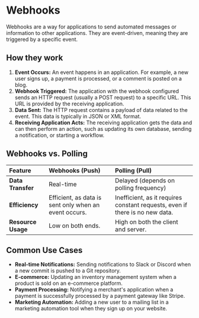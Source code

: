 
# Webhooks

Webhooks are a way for applications to send automated messages or information to other applications. They are event-driven, meaning they are triggered by a specific event.

## How they work

1.  **Event Occurs:** An event happens in an application. For example, a new user signs up, a payment is processed, or a comment is posted on a blog.
2.  **Webhook Triggered:** The application with the webhook configured sends an HTTP request (usually a POST request) to a specific URL. This URL is provided by the receiving application.
3.  **Data Sent:** The HTTP request contains a payload of data related to the event. This data is typically in JSON or XML format.
4.  **Receiving Application Acts:** The receiving application gets the data and can then perform an action, such as updating its own database, sending a notification, or starting a workflow.

## Webhooks vs. Polling

| Feature | Webhooks (Push) | Polling (Pull) |
| :--- | :--- | :--- |
| **Data Transfer** | Real-time | Delayed (depends on polling frequency) |
| **Efficiency** | Efficient, as data is sent only when an event occurs. | Inefficient, as it requires constant requests, even if there is no new data. |
| **Resource Usage**| Low on both ends. | High on both the client and server. |

## Common Use Cases

*   **Real-time Notifications:** Sending notifications to Slack or Discord when a new commit is pushed to a Git repository.
*   **E-commerce:** Updating an inventory management system when a product is sold on an e-commerce platform.
*   **Payment Processing:** Notifying a merchant's application when a payment is successfully processed by a payment gateway like Stripe.
*   **Marketing Automation:** Adding a new user to a mailing list in a marketing automation tool when they sign up on your website.
